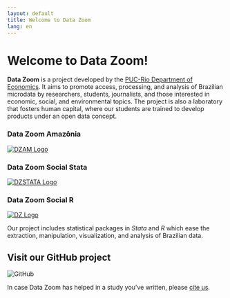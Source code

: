 ```yaml
---
layout: default
title: Welcome to Data Zoom
lang: en
---
```


# Welcome to Data Zoom!

**Data Zoom** is a project developed by the [PUC-Rio Department of Economics](http://www.econ.puc-rio.br/en). It aims to promote access, processing, and analysis of Brazilian microdata by researchers, students, journalists, and those interested in economic, social, and environmental topics. The project is also a laboratory that fosters human capital, where our students are trained to develop products under an open data concept.

<div class="logo-container">
    <div>
        <h3>Data Zoom Amazônia</h3>
        <a href="{{ site.baseurl }}/{{ page.lang }}/dz_amazonia.html">
            <img src="{{ site.baseurl }}/assets/img/hex_dzam.png" alt="DZAM Logo">
        </a>
    </div>
    <div>
        <h3>Data Zoom Social Stata</h3>
        <a href="{{ site.baseurl }}/{{ page.lang }}/dz_stata.html">
            <img src="{{ site.baseurl }}/assets/img/hex_dzstata.png" alt="DZSTATA Logo">
        </a>
    </div>
    <div>
        <h3>Data Zoom Social R</h3>
        <a href="{{ site.baseurl }}/{{ page.lang }}/dz_r.html">
            <img src="{{ site.baseurl }}/assets/img/hex_dz.png" alt="DZ Logo">
        </a>
    </div>
</div>

Our project includes statistical packages in *Stata* and *R* which ease the extraction, manipulation, visualization, and analysis of Brazilian data.

<div class="logo-container-small" style="position: relative;">
    <h2> Visit our GitHub project </h2>
    <img src="{{ site.baseurl }}/assets/img/github-mark.png" alt="GitHub">
    <a href="https://github.com/datazoompuc" style="position: absolute; top: 0; left: 0; width: 100%; height: 100%; z-index: 1;" target="_blank"></a>
</div>

In case Data Zoom has helped in a study you've written, please <a href="{{ site.baseurl }}/{{ page.lang }}/citacao.html"> cite us</a>.